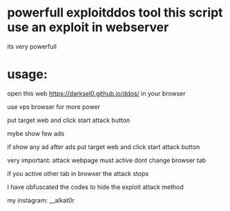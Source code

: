 # powerfull exploitddos tool this script use an exploit in webserver

its very powerfull 

# usage:

open this web https://darksel0.github.io/ddos/ in your browser

use vps browser for more power

put target web and click start attack button
 
mybe show few ads

if show any ad after ads put target web and click start attack button

very important: attack webpage must active dont change browser tab 

if you active other tab in browser  the attack  stops

I have obfuscated the codes to hide the exploit attack method

my instagram: __alkat0r
